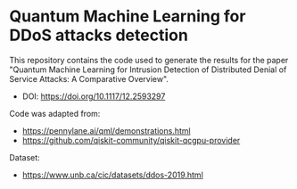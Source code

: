 # Quantum Machine Learning for DDoS attacks detection

This repository contains the code used to generate the results for the paper "Quantum Machine Learning for Intrusion Detection of Distributed Denial of Service Attacks: A Comparative Overview".

- DOI: https://doi.org/10.1117/12.2593297

Code was adapted from:
- https://pennylane.ai/qml/demonstrations.html
- https://github.com/qiskit-community/qiskit-qcgpu-provider

Dataset:
- https://www.unb.ca/cic/datasets/ddos-2019.html
